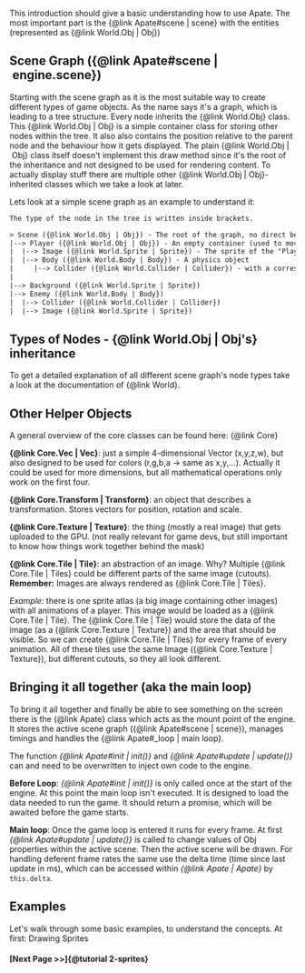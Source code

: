 This introduction should give a basic understanding how to use Apate.
The most important part is the {@link Apate#scene | scene} with the entities (represented as {@link World.Obj | Obj})

## Scene Graph ({@link Apate#scene | engine.scene})

Starting with the scene graph as it is the most suitable way to create different types of game objects. As the name says it's a graph, which is leading to a tree structure. Every node inherits the {@link World.Obj} class. This {@link World.Obj | Obj} is a simple container class for storing other nodes within the tree. It also also contains the position relative to the parent node and the behaviour how it gets displayed. The plain {@link World.Obj | Obj} class itself doesn't implement this draw method since it's the root of the inheritance and not designed to be used for rendering content. To actually display stuff there are multiple other {@link World.Obj | Obj}-inherited classes which we take a look at later.

Lets look at a simple scene graph as an example to understand it:

```txt
The type of the node in the tree is written inside brackets.

> Scene ({@link World.Obj | Obj}) - The root of the graph, no direct behaviour
|--> Player ({@link World.Obj | Obj}) - An empty container (used to move the player)
|  |--> Image ({@link World.Sprite | Sprite}) - The sprite of the "Player"
|  |--> Body ({@link World.Body | Body}) - A physics object
|     |--> Collider ({@link World.Collider | Collider}) - with a corresponding collider
|
|--> Background ({@link World.Sprite | Sprite})
|--> Enemy ({@link World.Body | Body})
|  |--> Collider ({@link World.Collider | Collider})
|  |--> Image ({@link World.Sprite | Sprite})
```

## Types of Nodes - {@link World.Obj | Obj's} inheritance

To get a detailed explanation of all different scene graph's node types take a look at the documentation of {@link World}.

## Other Helper Objects

A general overview of the core classes can be found here: {@link Core}

**{@link Core.Vec | Vec}**: just a simple 4-dimensional Vector (x,y,z,w), but also designed to be used for colors (r,g,b,a -> same as x,y,...). Actually it could be used for more dimensions, but all mathematical operations only work on the first four.

**{@link Core.Transform | Transform}**: an object that describes a transformation. Stores vectors for position, rotation and scale.

**{@link Core.Texture | Texture}**: the thing (mostly a real image) that gets uploaded to the GPU. (not really relevant for game devs, but still important to know how things work together behind the mask)

**{@link Core.Tile | Tile}**: an abstraction of an image. Why? Multiple {@link Core.Tile | Tiles} could be different parts of the same image (cutouts). **Remember:** Images are always rendered as {@link Core.Tile | Tiles}.

<div class="note">
<i>Example:</i> there is one sprite atlas (a big image containing other images) with all animations of a player. This image would be loaded as a {@link Core.Tile | Tile}. The {@link Core.Tile | Tile} would store the data of the image (as a {@link Core.Texture | Texture}) and the area that should be visible. So we can create {@link Core.Tile | Tiles} for every frame of every animation. All of these tiles use the same Image ({@link Core.Texture | Texture}), but different cutouts, so they all look different.
</div>

## Bringing it all together (aka the main loop)

To bring it all together and finally be able to see something on the screen there is the {@link Apate} class which acts as the mount point of the engine. It stores the active scene graph ({@link Apate#scene | scene}), manages timings and handles the {@link Apate#\_loop | main loop}.

The function _{@link Apate#init | init()}_ and _{@link Apate#update | update()}_ can and need to be overwritten to inject own code to the engine.

**Before Loop**:
_{@link Apate#init | init()}_ is only called once at the start of the engine. At this point the main loop isn't executed. It is designed to load the data needed to run the game. It should return a promise, which will be awaited before the game starts.

**Main loop**:
Once the game loop is entered it runs for every frame. At first _{@link Apate#update | update()}_ is called to change values of Obj properties within the active scene. Then the active scene will be drawn. For handling deferent frame rates the same use the delta time (time since last update in ms), which can be accessed within _{@link Apate | Apate}_ by `this.delta`.

## Examples

Let's walk through some basic examples, to understand the concepts.
At first: Drawing Sprites

#### [Next Page >>]{@tutorial 2-sprites}
